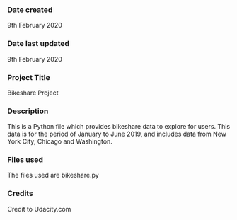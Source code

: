 ### Date created
9th February 2020

### Date last updated
9th February 2020

### Project Title
Bikeshare Project

### Description
This is a Python file which provides bikeshare data to explore for users. This data is for the period of January to June 2019, and includes data from New York City, Chicago and Washington.

### Files used
The files used are bikeshare.py

### Credits
Credit to Udacity.com 
 
